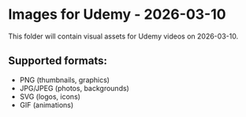 # Images for Udemy - 2026-03-10

This folder will contain visual assets for Udemy videos on 2026-03-10.

## Supported formats:
- PNG (thumbnails, graphics)
- JPG/JPEG (photos, backgrounds)
- SVG (logos, icons)
- GIF (animations)
